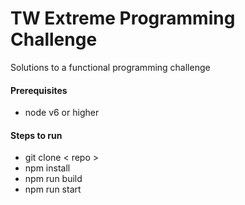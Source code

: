 # TW Extreme Programming Challenge
Solutions to a functional programming challenge

#### Prerequisites
* node v6 or higher

#### Steps to run
* git clone < repo >
* npm install
* npm run build
* npm run start
